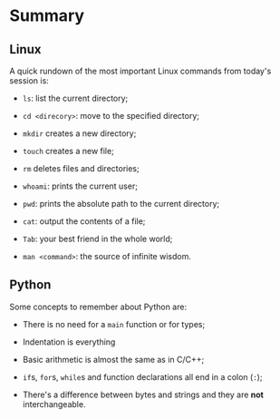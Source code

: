 # Summary

## Linux

A quick rundown of the most important Linux commands from today's session is:

- `ls`: list the current directory;

- `cd <direcory>`: move to the specified directory;

- `mkdir` creates a new directory;

- `touch` creates a new file;

- `rm` deletes files and directories;

- `whoami`: prints the current user;

- `pwd`: prints the absolute path to the current directory;

- `cat`: output the contents of a file;

- `Tab`: your best friend in the whole world;

- `man <command>`: the source of infinite wisdom.

## Python

Some concepts to remember about Python are:

- There is no need for a `main` function or for types;

- Indentation is everything

- Basic arithmetic is almost the same as in C/C++;

- `if`s, `for`s, `while`s and function declarations all end in a colon (`:`);

- There's a difference between bytes and strings and they are **not** interchangeable.

